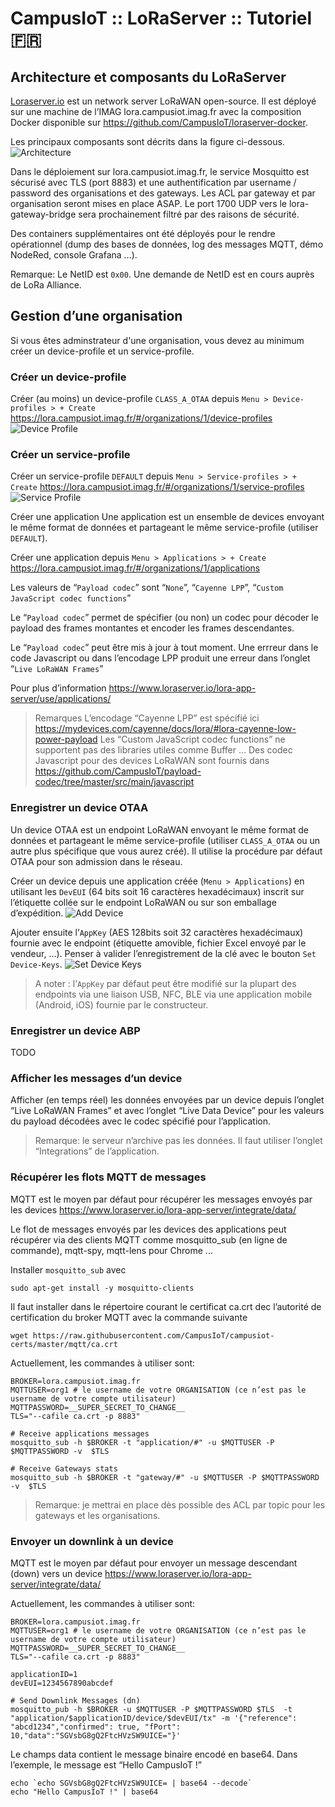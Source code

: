 # CampusIoT :: LoRaServer :: Tutoriel :fr:

## Architecture et composants du LoRaServer
[Loraserver.io](https://www.loraserver.io/) est un network server LoRaWAN open-source.
Il est déployé sur une machine de l’IMAG lora.campusiot.imag.fr avec la composition Docker disponible sur https://github.com/CampusIoT/loraserver-docker.

Les principaux composants sont décrits dans la figure ci-dessous.
![Architecture](https://www.loraserver.io/img/architecture.png)

Dans le déploiement sur lora.campusiot.imag.fr, le service Mosquitto est sécurisé avec TLS (port 8883) et une authentification par username / password des organisations et des gateways. Les ACL par gateway et par organisation seront mises en place ASAP. Le port 1700 UDP vers le lora-gateway-bridge sera prochainement filtré par des raisons de sécurité.

Des containers supplémentaires ont été déployés pour le rendre opérationnel (dump des bases de données, log des messages MQTT, démo NodeRed, console Grafana …).

Remarque: Le NetID est `0x00`. Une demande de NetID est en cours auprès de LoRa Alliance.

## Gestion d’une organisation
Si vous êtes adminstrateur d'une organisation, vous devez au minimum créer un device-profile et un service-profile.

### Créer un device-profile
Créer (au moins) un device-profile `CLASS_A_OTAA` depuis `Menu > Device-profiles > + Create`
https://lora.campusiot.imag.fr/#/organizations/1/device-profiles
![Device Profile](device-profile.png)

### Créer un service-profile
Créer un service-profile `DEFAULT` depuis `Menu > Service-profiles > + Create`
https://lora.campusiot.imag.fr/#/organizations/1/service-profiles
![Service Profile](service-profile.png)

Créer une application
Une application est un ensemble de devices envoyant le même format de données et partageant le même service-profile (utiliser `DEFAULT`).

Créer une application depuis `Menu > Applications > + Create`
https://lora.campusiot.imag.fr/#/organizations/1/applications



Les valeurs de “`Payload codec`” sont “`None`”, “`Cayenne LPP`”, “`Custom JavaScript codec functions`”

Le “`Payload codec`” permet de spécifier (ou non) un codec pour décoder le payload des frames montantes et encoder les frames descendantes.

Le “`Payload codec`” peut être mis à jour à tout moment. Une errreur dans le code Javascript ou dans l’encodage LPP produit une erreur dans l’onglet “`Live LoRaWAN Frames`”




Pour plus d’information https://www.loraserver.io/lora-app-server/use/applications/

> Remarques
> L’encodage “Cayenne LPP” est spécifié ici https://mydevices.com/cayenne/docs/lora/#lora-cayenne-low-power-payload
> Les “Custom JavaScript codec functions” ne supportent pas des libraries utiles comme Buffer ...
>Des codec Javascript pour des devices LoRaWAN sont fournis dans https://github.com/CampusIoT/payload-codec/tree/master/src/main/javascript


### Enregistrer un device OTAA
Un device OTAA est un endpoint LoRaWAN envoyant le même format de données et partageant le même service-profile (utiliser `CLASS_A_OTAA` ou un autre plus spécifique que vous aurez créé). Il utilise la procédure par défaut OTAA pour son admission dans le réseau.

Créer un device depuis une application créée (`Menu > Applications`) en utilisant les `DevEUI` (64 bits soit 16 caractères hexadécimaux) inscrit sur l’étiquette collée sur le endpoint LoRaWAN ou sur son emballage d’expédition.
![Add Device](add-device.png)



Ajouter ensuite l’`AppKey` (AES 128bits soit 32 caractères hexadécimaux) fournie avec le endpoint (étiquette amovible, fichier Excel envoyé par le vendeur, …). Penser à valider l’enregistrement de la clé avec le bouton `Set Device-Keys`.
![Set Device Keys](set-device-keys.png)


> A noter : l’`AppKey` par défaut peut être modifié sur la plupart des endpoints via une liaison USB, NFC, BLE via une application mobile (Android, iOS) fournie par le constructeur.

### Enregistrer un device ABP
TODO

### Afficher les messages d’un device
Afficher (en temps réel) les données envoyées par un device depuis l’onglet “Live LoRaWAN Frames” et avec l’onglet “Live Data Device” pour les valeurs du payload décodées avec le codec spécifié pour l’application.

> Remarque: le serveur n’archive pas les données. Il faut utiliser l’onglet “Integrations” de l’application.

### Récupérer les flots MQTT de messages
MQTT est le moyen par défaut pour récupérer les messages envoyés par les devices
https://www.loraserver.io/lora-app-server/integrate/data/

Le flot de messages envoyés par les devices des applications peut récupérer via des clients MQTT comme mosquitto_sub (en ligne de commande), mqtt-spy, mqtt-lens pour Chrome ...

Installer `mosquitto_sub` avec
```
sudo apt-get install -y mosquitto-clients
```

Il faut installer dans le répertoire courant le certificat ca.crt dec l’autorité de certification du broker MQTT avec la commande suivante
```
wget https://raw.githubusercontent.com/CampusIoT/campusiot-certs/master/mqtt/ca.crt
```

Actuellement, les commandes à utiliser sont:

```
BROKER=lora.campusiot.imag.fr
MQTTUSER=org1 # le username de votre ORGANISATION (ce n’est pas le username de votre compte utilisateur)
MQTTPASSWORD=__SUPER_SECRET_TO_CHANGE__
TLS="--cafile ca.crt -p 8883"

# Receive applications messages
mosquitto_sub -h $BROKER -t "application/#" -u $MQTTUSER -P $MQTTPASSWORD -v  $TLS

# Receive Gateways stats
mosquitto_sub -h $BROKER -t "gateway/#" -u $MQTTUSER -P $MQTTPASSWORD -v  $TLS
```

> Remarque: je mettrai en place dès possible des ACL par topic pour les gateways et les organisations.

### Envoyer un downlink à un device
MQTT est le moyen par défaut pour envoyer un message descendant (down) vers un device https://www.loraserver.io/lora-app-server/integrate/data/

Actuellement, les commandes à utiliser sont:

```
BROKER=lora.campusiot.imag.fr
MQTTUSER=org1 # le username de votre ORGANISATION (ce n’est pas le username de votre compte utilisateur)
MQTTPASSWORD=__SUPER_SECRET_TO_CHANGE__
TLS="--cafile ca.crt -p 8883"

applicationID=1
devEUI=1234567890abcdef

# Send Downlink Messages (dn)
mosquitto_pub -h $BROKER -u $MQTTUSER -P $MQTTPASSWORD $TLS  -t "application/$applicationID/device/$devEUI/tx" -m '{"reference": "abcd1234","confirmed": true, "fPort": 10,"data":"SGVsbG8gQ2FtcHVzSW9UICE="}'
```

Le champs data contient le message binaire encodé en base64.
Dans l’exemple, le message est “Hello CampusIoT !”

```
echo `echo SGVsbG8gQ2FtcHVzSW9UICE= | base64 --decode`
echo "Hello CampusIoT !" | base64
```
